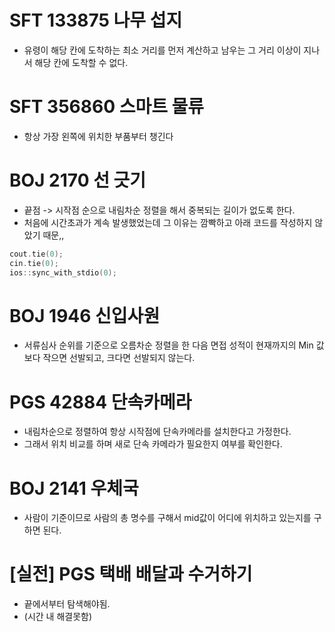 # SFT 133875 나무 섭지
- 유령이 해당 칸에 도착하는 최소 거리를 먼저 계산하고 남우는 그 거리 이상이 지나서 해당 칸에 도착할 수 없다.

# SFT 356860 스마트 물류
- 항상 가장 왼쪽에 위치한 부품부터 챙긴다

# BOJ 2170 선 긋기
- 끝점 -> 시작점 순으로 내림차순 정렬을 해서 중복되는 길이가 없도록 한다.
- 처음에 시간초과가 계속 발생했었는데 그 이유는 깜빡하고 아래 코드를 작성하지 않았기 때문,,
```c++
cout.tie(0);
cin.tie(0);
ios::sync_with_stdio(0);
```

# BOJ 1946 신입사원 
- 서류심사 순위를 기준으로 오름차순 정렬을 한 다음 면접 성적이 현재까지의 Min 값보다 작으면 선발되고, 크다면 선발되지 않는다.

# PGS 42884 단속카메라
- 내림차순으로 정렬하여 항상 시작점에 단속카메라를 설치한다고 가정한다. 
- 그래서 위치 비교를 하며 새로 단속 카메라가 필요한지 여부를 확인한다.

# BOJ 2141 우체국
- 사람이 기준이므로 사람의 총 명수를 구해서 mid값이 어디에 위치하고 있는지를 구하면 된다.

# [실전] PGS 택배 배달과 수거하기
- 끝에서부터 탐색해야됨.
- (시간 내 해결못함)